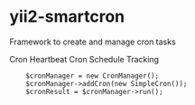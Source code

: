 # yii2-smartcron
Framework to create and manage cron tasks


Cron Heartbeat
Cron Schedule Tracking


        $cronManager = new CronManager();
        $cronManager->addCron(new SimpleCron());
        $cronResult = $cronManager->run();